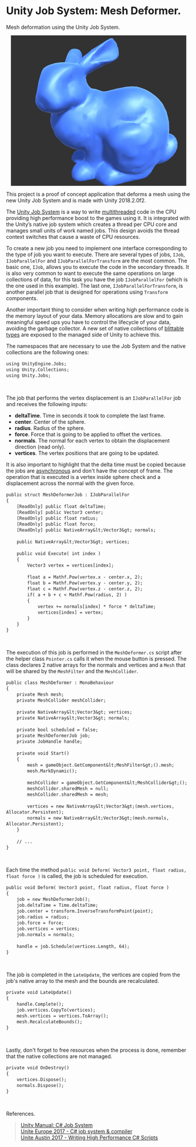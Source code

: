 # Unity Job System: Mesh Deformer.

Mesh deformation using the Unity Job System.

<p align="center">
  <img align="center" src="example.gif" title="Beware the mutant bunnies."><br>
</p>

This project is a proof of concept application that deforms a mesh using the new Unity Job System and is made with Unity 2018.2.0f2.

The <a href="https://docs.unity3d.com/Manual/JobSystem.html">Unity Job System</a> is a way to write <a href="https://en.wikipedia.org/wiki/Multithreading_(computer_architecture)">multithreaded</a> code in the CPU providing high performance boost to the games using it. It is integrated with the Unity’s native job system which creates a thread per CPU core and manages small units of work named jobs. This design avoids the thread context switches that cause a waste of CPU resources.<br>

To create a new job you need to implement one interface corresponding to the type of job you want to execute. There are several types of jobs, `IJob`, `IJobParallelFor` and `IJobParallelForTransform` are the most common. The basic one, `IJob`, allows you to execute the code in the secondary threads. It is also very common to want to execute the same operations on large collections of data, for this task you have the job `IJobParallelFor` (which is the one used in this example). The last one, `IJobParallelForTransform`, is another parallel job that is designed for operations using `Transform` components.<br>

Another important thing to consider when writing high performance code is the memory layout of your data. Memory allocations are slow and to gain meaningful speed ups you have to control the lifecycle of your data, avoiding the garbage collector. A new set of native collections of <a href="https://en.wikipedia.org/wiki/Blittable_types">blittable types</a> are exposed to the managed side of Unity to achieve this.<br>

The namespaces that are necessary to use the Job System and the native collections are the following ones:
```
using UnityEngine.Jobs;
using Unity.Collections;
using Unity.Jobs;
```
<br>

The job that performs the vertex displacement is an `IJobParallelFor` job and receives the following inputs:
<ul>
  <li><strong>deltaTime</strong>. Time in seconds it took to complete the last frame.</li>
  <li><strong>center</strong>. Center of the sphere.</li>
  <li><strong>radius</strong>. Radius of the sphere.</li>
  <li><strong>force</strong>. Force that is going to be applied to offset the vertices.</li>
  <li><strong>normals</strong>. The normal for each vertex to obtain the displacement direction (read only).</li>
  <li><strong>vertices</strong>. The vertex positions that are going to be updated.</li>
</ul>

It is also important to highlight that the delta time must be copied because the jobs are <a href="https://en.wikipedia.org/wiki/Asynchrony_(computer_programming)">asynchronous</a> and don't have the concept of frame.
The operation that is executed is a vertex inside sphere check and a displacement across the normal with the given force.

```
public struct MeshDeformerJob : IJobParallelFor
{
    [ReadOnly] public float deltaTime;
    [ReadOnly] public Vector3 center;
    [ReadOnly] public float radius;
    [ReadOnly] public float force;
    [ReadOnly] public NativeArray&lt;Vector3&gt; normals;

    public NativeArray&lt;Vector3&gt; vertices;

    public void Execute( int index )
    {
        Vector3 vertex = vertices[index];

        float a = Mathf.Pow(vertex.x - center.x, 2);
        float b = Mathf.Pow(vertex.y - center.y, 2);
        float c = Mathf.Pow(vertex.z - center.z, 2);
        if( a + b + c < Mathf.Pow(radius, 2) )
        {
            vertex += normals[index] * force * deltaTime;
            vertices[index] = vertex;
        }
    }
}
```
<br>

The execution of this job is performed in the `MeshDeformer.cs` script after the helper class `Pointer.cs` calls it when the mouse button is pressed. The class declares 2 native arrays for the normals and vertices and a `Mesh` that will be shared by the `MeshFilter` and the `MeshCollider`.<br>

```
public class MeshDeformer : MonoBehaviour
{
    private Mesh mesh;
    private MeshCollider meshCollider;

    private NativeArray&lt;Vector3&gt; vertices;
    private NativeArray&lt;Vector3&gt; normals;

    private bool scheduled = false;
    private MeshDeformerJob job;
    private JobHandle handle;

    private void Start()
    {
        mesh = gameObject.GetComponent&lt;MeshFilter&gt;().mesh;
        mesh.MarkDynamic();

        meshCollider = gameObject.GetComponent&lt;MeshCollider&gt;();
        meshCollider.sharedMesh = null;
        meshCollider.sharedMesh = mesh;

        vertices = new NativeArray&lt;Vector3&gt;(mesh.vertices, Allocator.Persistent);
        normals = new NativeArray&lt;Vector3&gt;(mesh.normals, Allocator.Persistent);
    }

    // ...
}
```
<br>

Each time the method `public void Deform( Vector3 point, float radius, float force )` is called, the job is scheduled for execution.<br>

```
public void Deform( Vector3 point, float radius, float force )
{
    job = new MeshDeformerJob();
    job.deltaTime = Time.deltaTime;
    job.center = transform.InverseTransformPoint(point);
    job.radius = radius;
    job.force = force;
    job.vertices = vertices;
    job.normals = normals;

    handle = job.Schedule(vertices.Length, 64);
}
```
<br>

The job is completed in the `LateUpdate`, the vertices are copied from the job's native array to the mesh and the bounds are recalculated.<br>
```
private void LateUpdate()
{
    handle.Complete();
    job.vertices.CopyTo(vertices);
    mesh.vertices = vertices.ToArray();
    mesh.RecalculateBounds();
}
```
<br>

Lastly, don't forget to free resources when the process is done, remember that the native collections are not managed.
```
private void OnDestroy()
{
    vertices.Dispose();
    normals.Dispose();
}
```
<br>

References.
> <a href="https://docs.unity3d.com/Manual/JobSystem.html">Unity Manual: C# Job System</a><br>
> <a href="https://www.youtube.com/watch?v=AXUvnk7Jws4">Unite Europe 2017 - C# job system & compiler</a><br>
> <a href="https://www.youtube.com/watch?v=tGmnZdY5Y-E">Unite Austin 2017 - Writing High Performance C# Scripts</a>
